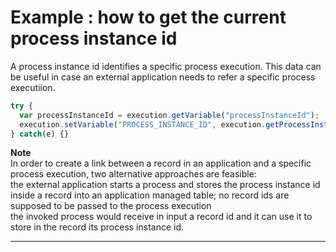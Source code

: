 # Example : how to get the current process instance id

A process instance id identifies a specific process execution. This data can be useful in case an external application needs to refer a specific process executiion.

```js
try {
  var processInstanceId = execution.getVariable("processInstanceId");
  execution.setVariable("PROCESS_INSTANCE_ID", execution.getProcessInstanceId());
} catch(e) {}
```

**Note**   
In order to create a link between a record in an application and a specific process execution, two alternative approaches are feasible:  
the external application starts a process and stores the process instance id inside a record into an application managed table; no record ids are supposed to be passed to the process execution  
the invoked process would receive in input a record id and it can use it to store in the record its process instance id.

---



